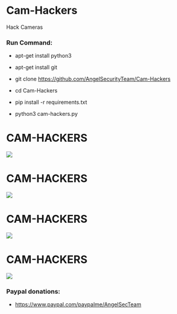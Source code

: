 # Cam-Hackers

Hack Cameras

<h3> Run Command: </h3>

* apt-get install python3

* apt-get install git

* git clone https://github.com/AngelSecurityTeam/Cam-Hackers

* cd Cam-Hackers

* pip install -r requirements.txt

* python3 cam-hackers.py 

# CAM-HACKERS

<img src="https://github.com/AngelSecurityTeam/Cam-Hackers/blob/master/cap01new.jpg">

# CAM-HACKERS

<img src="https://github.com/AngelSecurityTeam/Cam-Hackers/blob/master/cap02new.jpg">

# CAM-HACKERS

<img src="https://github.com/AngelSecurityTeam/Cam-Hackers/blob/master/camfoto.png">

# CAM-HACKERS

<img src="https://github.com/Angkaur3xelSecurityTeam/Cam-Hackers/blob/master/camfoto2.png">

<h3> Paypal donations: </h3>

* https://www.paypal.com/paypalme/AngelSecTeam
